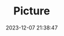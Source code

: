 ---
weight: 1
images:
- /images/edited/100.jpeg
title: Picture
date: 2023-12-07 21:38:47
tags: [luminarneo,work,ILCE7M3,70.0,trafficlight]
---